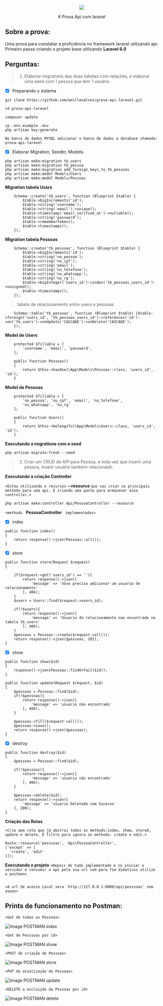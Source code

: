 <p align="center"><img src="https://laravel.com/assets/img/components/logo-laravel.svg"></p>
<p align="center"># Prova Api com laravel</p>

## Sobre a prova:

Uma prova para constatar a proficiência no framework laravel utilizando api.
Primeiro passo criando o projeto base utilizando **Laravel 6.0** 

## Perguntas:

> 1. Elaborar migrations das duas tabelas com relações, e elaborar uma seed com 1 pessoa que tem 1 usuário.

   - [x] Preparando o sistema
```
git clone https://github.com/wesllenalves/prova-api-laravel.git
```
```
cd prova-api-laravel
```
```
composer update
```
```
cp .env.example .env
php artisan key:generate
```
```
No banco de dados MYSQL adicionar o banco de dados a database chamada: prova-api-laravel
```


- [x] Elaborar Migration, Seeder, Models.

```
php artisan make:migration tb_users
php artisan make:migration tb_pessoa
php artisan make:migration add_foreign_keys_to_tb_pessoas
php artisan make:model Models/Users
php artisan make:model Models/Pessoas
```
__Migration tabela Users__

```
    Schema::create('tb_users', function (Blueprint $table) {
        $table->bigIncrements('id');
        $table->string('username');
        $table->string('email')->unique();
        $table->timestamp('email_verified_at')->nullable();
        $table->string('password');
        $table->rememberToken();
        $table->timestamps();
    });
```
__Migration tabela Pessoas__

```
    Schema::create('tb_pessoas', function (Blueprint $table) {
        $table->bigIncrements('id');
        $table->string('no_pessoa');
        $table->string('nu_cpf');
        $table->string('email');
        $table->string('nu_telefone');
        $table->string('nu_whatsapp');
        $table->string('nu_rg');
        $table->bigInteger('users_id')->index('tb_pessoas_users_id')->unsigned();
        $table->timestamps();
    });
```
> tabela de relacionamento entre users e pessoas
```
    Schema::table('tb_pessoas', function (Blueprint $table) {$table->foreign('users_id', 'tb_pessoas_users_id')->references('id')->on('tb_users')->onUpdate('CASCADE')->onDelete('CASCADE');
    });
```
__Model de Users__

```
    protected $fillable = [
        'username', 'email', 'password',
    ];

    public function Pessoas()
    {
        return $this->hasOne(\App\Models\Pessoas::class, 'users_id', 'id');
    }
```

__Model de Pessoas__

```
    protected $fillable = [
        'no_pessoa', 'nu_cpf', 'email', 'nu_telefone', 
        'nu_whatsapp', 'nu_rg'
    ];

    public function Users()
    {
        return $this->belongsTo(\App\Models\Users::class, 'users_id', 'id');
    }
```
__Executando a migrations com o seed__

```
php artisan migrate:fresh --seed
```


> 2. Criar um CRUD de API para Pessoa, e toda vez que inserir uma pessoa, inserir usuário também relacionado.

__Executando a criação Controller__

`<Estou utilizando o recursos` **--resource** `que vai criar os principais methods para uma api. É criando uma pasta para armazenar esse controller.>`

```
php artisan make:controller Api/PessoaController --resource
```
`<methods ` **PessoaController** ` implementados>`

- [x] index
```
public function index()
{           
    return response()->json(Pessoas::all());
}
```
- [x] store
```
public function store(Request $request)
{   

    if($request->get('users_id') == ''){
        return response()->json([
            'message' => 'Voce precisa adicionar um usuario de relacionamento'
        ], 404);
    }
    $users = Users::find($request->users_id);

    if(!$users){
        return response()->json([
            'message' => 'Usuario do relacionamento nao encontrado na tabela tb_users'
        ], 404);
    }
    $pessoas = Pessoas::create($request->all());
    return response()->json($pessoas, 201); 
}
```
- [x] show
```
public function show($id)
{
    response()->json(Pessoas::findOrFail($id));
}

public function update(Request $request, $id)
{
    $pessoas = Pessoas::find($id);
    if(!$pessoas){
        return response()->json([
            'message' => 'usuario não encontrado'
        ], 404);
    }

    $pessoas->fill($request->all());
    $pessoas->save();
    return response()->json($pessoas);
}
```
- [x] destroy
```
public function destroy($id)
{
    $pessoas = Pessoas::find($id);

    if(!$pessoas){
        return response()->json([
            'message' => 'usuario não encontrado'
        ], 404);
    }

    $pessoas->delete($id);
    return response()->json([
        'message' => 'usuario Deletado com Sucesso'
    ], 200);
}
```


__Criação das Rotas__

`<Crio uma rota que já abstrai todos os methods:index, show, stored, update e delete. É filtro para ignora os methods: create e edit.>`
```
Route::resource('pesssoas', 'Api\PessoaController', 
['except' => [
  'create', 'edit'
]]);
```

__Executando o projeto__
`<Depois de tudo implementado e so iniciar o servidor e consumir a api pela sua url com para fim didaticos utilize o postman>`
```php artisan serve
```
`<A url de acesso Local sera 'http://127.0.0.1:8000/api/pesssoas' sem aspas>`

## Prints de funcionamento no Postman:

`<Get de todas as Pessoas>`

![Image POSTMAN index](https://github.com/wesllenalves/prova-api-laravel/get-capture-index.GIF)

`<Get de Pesssoas por id>`

![Image POSTMAN show](https://github.com/wesllenalves/prova-api-laravel/get-capture-show.GIF)

`<POST de criação de Pessoas>`

![Image POSTMAN store](https://github.com/wesllenalves/prova-api-laravel/get-capture-store.GIF)

`<PUT de atualização de Pessoas>`

![Image POSTMAN update](https://github.com/wesllenalves/prova-api-laravel/get-capture-update.GIF)


`<DELETE a excluição da Pessoas por id>`

![Image POSTMAN delete](https://github.com/wesllenalves/prova-api-laravel/get-capture-delete.GIF)


